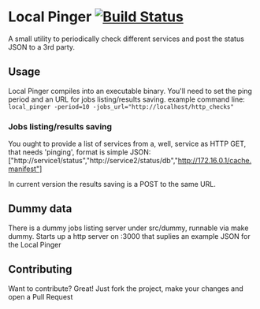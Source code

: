 # Local Pinger [![Build Status](https://travis-ci.org/toggl/pinger.svg?branch=master)](https://travis-ci.org/toggl/pinger)

A small utility to periodically check different services and post the status JSON to a 3rd party.

## Usage

Local Pinger compiles into an executable binary. You'll need to set the ping period and an URL for jobs listing/results saving.
example command line:
```local_pinger -period=10 -jobs_url="http://localhost/http_checks"```

### Jobs listing/results saving

You ought to provide a list of services from a, well, service as HTTP GET, that needs 'pinging', format is simple JSON:
["http://service1/status","http://service2/status/db","http://172.16.0.1/cache.manifest"]

In current version the results saving is a POST to the same URL.

## Dummy data
There is a dummy jobs listing server under src/dummy, runnable via make dummy. Starts up a http server on :3000 that suplies an example JSON for the Local Pinger

## Contributing
Want to contribute? Great! Just fork the project, make your changes and open a Pull Request
